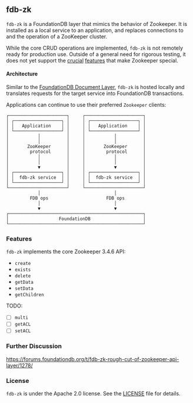 ## fdb-zk

`fdb-zk` is a FoundationDB layer that mimics the behavior of Zookeeper. It is installed as a local service to an application, and replaces connections to and the operation of a ZooKeeper cluster.

While the core CRUD operations are implemented, `fdb-zk` is not remotely ready for production use. Outside of a general need for rigorous testing, it does not yet support the [crucial](https://github.com/pH14/fdb-zk/issues/3) [features](https://github.com/pH14/fdb-zk/issues/4) that make Zookeeper special.

#### Architecture

Similar to the [FoundationDB Document Layer](https://foundationdb.github.io/fdb-document-layer/), `fdb-zk` is hosted locally and translates requests for the target service into FoundationDB transactions.

Applications can continue to use their preferred `Zookeeper` clients:

```
┌──────────────────────┐     ┌──────────────────────┐
│ ┌──────────────────┐ │     │ ┌──────────────────┐ │
│ │   Application    │ │     │ │   Application    │ │
│ └──────────────────┘ │     │ └──────────────────┘ │
│           │          │     │           │          │
│           │          │     │           │          │
│       ZooKeeper      │     │       ZooKeeper      │
│        protocol      │     │        protocol      │
│           │          │     │           │          │
│           │          │     │           │          │
│           ▼          │     │           ▼          │
│ ┌──────────────────┐ │     │ ┌──────────────────┐ │
│ │  fdb-zk service  │ │     │ │  fdb-zk service  │ │
│ └──────────────────┘ │     │ └──────────────────┘ │
└──────────────────────┘     └──────────────────────┘
            │                            │
         FDB ops                      FDB ops
            │                            │
            ▼                            ▼
┌───────────────────────────────────────────────────┐
│                   FoundationDB                    │
└───────────────────────────────────────────────────┘
```

### Features

`fdb-zk` implements the core Zookeeper 3.4.6 API:

* `create`
* `exists`
* `delete`
* `getData`
* `setData`
* `getChildren`

TODO:
- [ ] `multi`
- [ ] `getACL`
- [ ] `setACL`

### Further Discussion

https://forums.foundationdb.org/t/fdb-zk-rough-cut-of-zookeeper-api-layer/1278/

### License

`fdb-zk` is under the Apache 2.0 license. See the [LICENSE](LICENSE) file for details.
